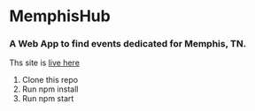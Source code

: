 # MemphisHub

### A Web App to find events dedicated for Memphis, TN.

Ths site is [live here](https://memphishub-rhdswlghsg.now.sh/)

1. Clone this repo
2. Run npm install
3. Run npm start